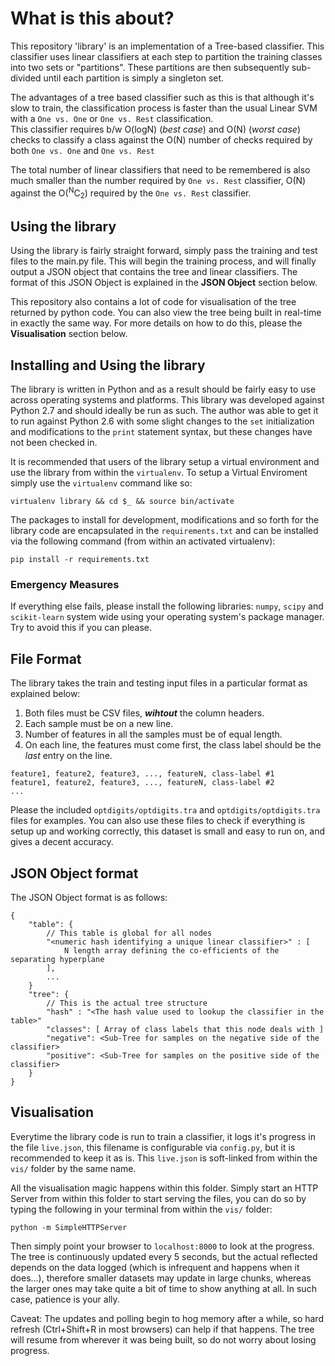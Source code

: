 What is this about?
===================

This repository 'library' is an implementation of a Tree-based classifier.
This classifier uses linear classifiers at each step to partition the training classes into two sets
or "partitions". These partitions are then subsequently sub-divided until each partition is simply a
singleton set.

The advantages of a tree based classifier such as this is that although it's slow to train, the
classification process is faster than the usual Linear SVM with a `One vs. One` or `One vs. Rest`
classification.  
This classifier requires b/w O(logN) (*best case*) and O(N) (*worst case*) checks to classify a
class against the O(N) number of checks required by both `One vs. One` and `One vs. Rest`

The total number of linear classifiers that need to be remembered is also much smaller than the
number required by `One vs. Rest` classifier, O(N) against the O(<sup>N</sup>C<sub>2</sub>) required
by the `One vs. Rest` classifier.


Using the library
-----------------

Using the library is fairly straight forward, simply pass the training and test files to the main.py
file. This will begin the training process, and will finally output a JSON object that contains the
tree and linear classifiers. The format of this JSON Object is explained in the **JSON Object**
section below.

This repository also contains a lot of code for visualisation of the tree returned by python code.
You can also view the tree being built in real-time in exactly the same way. For more details on how
to do this, please the **Visualisation** section below.

Installing and Using the library
--------------------------------

The library is written in Python and as a result should be fairly easy to use across operating
systems and platforms.
This library was developed against Python 2.7 and should ideally be run as such.
The author was able to get it to run against Python 2.6 with some slight changes to the `set`
initialization and modifications to the `print` statement syntax, but these changes have not been
checked in.

It is recommended that users of the library setup a virtual environment and use the library from
within the `virtualenv`.
To setup a Virtual Enviroment simply use the `virtualenv` command like so:
```
virtualenv library && cd $_ && source bin/activate
```

The packages to install for development, modifications and so forth for the
library code are encapsulated in the `requirements.txt` and can be installed via the following
command (from within an activated virtualenv):
```
pip install -r requirements.txt
```

### Emergency Measures

If everything else fails, please install the following libraries: `numpy`, `scipy` and
`scikit-learn` system wide using your operating system's package manager. Try to avoid this if you
can please.


File Format
-----------

The library takes the train and testing input files in a particular format as explained below:

1. Both files must be CSV files, ***wihtout*** the column headers.
2. Each sample must be on a new line.
3. Number of features in all the samples must be of equal length.
4. On each line, the features must come first, the class label should be the *last* entry on the
   line.

```
feature1, feature2, feature3, ..., featureN, class-label #1
feature1, feature2, feature3, ..., featureN, class-label #2
...
```

Please the included `optdigits/optdigits.tra` and `optdigits/optdigits.tra` files for examples.
You can also use these files to check if everything is setup up and working correctly, this dataset
is small and easy to run on, and gives a decent accuracy.


JSON Object format
------------------

The JSON Object format is as follows:
```
{
    "table": {
        // This table is global for all nodes
        "<numeric hash identifying a unique linear classifier>" : [
            N length array defining the co-efficients of the separating hyperplane
        ],
        ...
    }
    "tree": {
        // This is the actual tree structure
        "hash" : "<The hash value used to lookup the classifier in the table>"
        "classes": [ Array of class labels that this node deals with ]
        "negative": <Sub-Tree for samples on the negative side of the classifier>
        "positive": <Sub-Tree for samples on the positive side of the classifier>
    }
}
```

Visualisation
-------------

Everytime the library code is run to train a classifier, it logs it's progress in the file
`live.json`, this filename is configurable via `config.py`, but it is recommended to keep it as is.
This `live.json` is soft-linked from within the `vis/` folder by the same name.

All the visualisation magic happens within this folder. Simply start an HTTP Server from within this
folder to start serving the files, you can do so by typing the following in your terminal from
within the `vis/` folder:
```
python -m SimpleHTTPServer
```

Then simply point your browser to `localhost:8000` to look at the progress.
The tree is continuously updated every 5 seconds, but the actual reflected depends on the data logged
(which is infrequent and happens when it does...), therefore smaller datasets may update in large
chunks, whereas the larger ones may take quite a bit of time to show anything at all. In such case,
patience is your ally.

Caveat: The updates and polling begin to hog memory after a while, so hard refresh (Ctrl+Shift+R in
most browsers) can help if that happens. The tree will resume from wherever it was being built, so
do not worry about losing progress.
